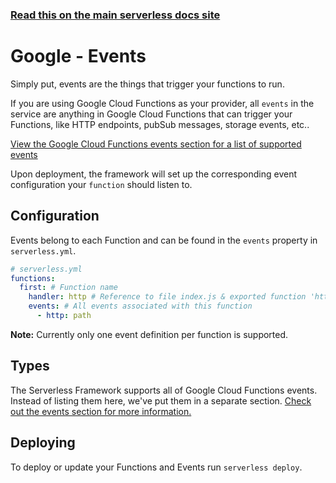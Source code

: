 <!--
title: Serverless Framework - Google Cloud Functions Guide - Events
menuText: Events
menuOrder: 6
description: Configuring Google Cloud Functions Events in the Serverless Framework
layout: Doc
-->

<!-- DOCS-SITE-LINK:START automatically generated  -->

### [Read this on the main serverless docs site](https://www.serverless.com/framework/docs/providers/google/guide/events)

<!-- DOCS-SITE-LINK:END -->

# Google - Events

Simply put, events are the things that trigger your functions to run.

If you are using Google Cloud Functions as your provider, all `events` in the service are anything in Google Cloud Functions that can trigger your Functions, like HTTP endpoints, pubSub messages, storage events, etc..

[View the Google Cloud Functions events section for a list of supported events](../events)

Upon deployment, the framework will set up the corresponding event configuration your `function` should listen to.

## Configuration

Events belong to each Function and can be found in the `events` property in `serverless.yml`.

```yml
# serverless.yml
functions:
  first: # Function name
    handler: http # Reference to file index.js & exported function 'http'
    events: # All events associated with this function
      - http: path
```

**Note:** Currently only one event definition per function is supported.

## Types

The Serverless Framework supports all of Google Cloud Functions events. Instead of listing them here, we've put them in a separate section. [Check out the events section for more information.](../events)

## Deploying

To deploy or update your Functions and Events run `serverless deploy`.
